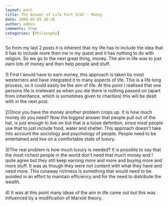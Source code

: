 ```yaml
---
layout: post
title: The Answer of Life Part 3/42 - Money
date: 2008-05-05 16:36
author: admin
comments: true
categories: [Philosophy]
---
```

So from my last 2 posts it is inherent that my life has to include the idea that it has to include more then me in my quest and it has nothing to do with religion. So we go to the next great thing, money. The aim in life was to just earn lots of money and then help people and stuff.<br /><br />1) First I would have to earn money, this approach is taken by most westerners and have integrated it to many aspects of life. This is a life long process, so it could easily be the aim of life. At this point I realised that one persons life is irrelevant as when you die there is nothing passed on (apart from inheritance, which is sometimes given to charities) this will be dealt with in the next post.<br /><br />2)Once you have the money another problem crops up. It is how much money do you need? Now the biggest answer that people pull out of the hat, is just enough to live on but that is a loose definition, since most people use that to just include food, water and shelter. This approach doesn't take into account the sociology and psychology of people. People need to be entertained and live on a comfortable state of luxury.<br /><br />3)The real problem is how much luxury is needed? It is possible to say that the most richest people in the world don't need that much money and I quite agree but they still keep earning more and more and buying more and more stuff. It was as though they were not content with what they have and need more. This runaway richness is something that would need to be avoided in an effort to maintain efficiency and for the need to distribute the wealth.<br /><br />4) It was at this point many ideas of the aim in life came out but this was influenced by a modification of Marxist theory.
